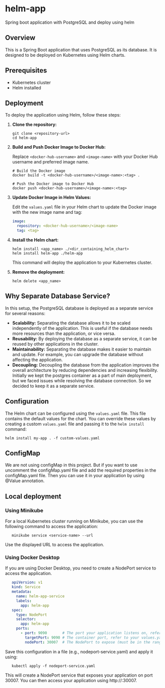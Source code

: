 # helm-app
Spring boot application with PostgreSQL and deploy using helm

## Overview

This is a Spring Boot application that uses PostgreSQL as its database. It is designed to be deployed on Kubernetes using Helm charts.

## Prerequisites

-   Kubernetes cluster
-   Helm installed

## Deployment

To deploy the application using Helm, follow these steps:

1. **Clone the repository:**

    ```shell
    git clone <repository-url>
    cd helm-app
    ```

2. **Build and Push Docker Image to Docker Hub:**

    Replace `<docker-hub-username>` and `<image-name>` with your Docker Hub username and preferred image name.

    ```shell
    # Build the Docker image
    docker build -t <docker-hub-username>/<image-name>:<tag> .

    # Push the Docker image to Docker Hub
    docker push <docker-hub-username>/<image-name>:<tag>
    ```

3. **Update Docker Image in Helm Values:**

    Edit the `values.yaml` file in your Helm chart to update the Docker image with the new image name and tag:

    ```yaml
    image:
      repository: <docker-hub-username>/<image-name>
      tag: <tag>
    ```

4. **Install the Helm chart:**

    ```shell
    helm install <app_name> ./<dir_containing_helm_chart>
    helm install helm-app ./helm-app
    ```

    This command will deploy the application to your Kubernetes cluster.

5. **Remove the deployment:**

    ```shell
    helm delete <app_name>
    ```

## Why Separate Database Service?

In this setup, the PostgreSQL database is deployed as a separate service for several reasons:

-   **Scalability:** Separating the database allows it to be scaled independently of the application. This is useful if the database needs more resources than the application, or vice versa.
-   **Reusability:** By deploying the database as a separate service, it can be reused by other applications in the cluster.
-   **Maintainability:** Separating the database makes it easier to maintain and update. For example, you can upgrade the database without affecting the application.
-   **Decoupling:** Decoupling the database from the application improves the overall architecture by reducing dependencies and increasing flexibility.
Initially we kept the postgres container as a part of main deployment, but we faced issues while resolving the database connection. So we decided to keep it as a separate service.

## Configuration

The Helm chart can be configured using the `values.yaml` file. This file contains the default values for the chart. You can override these values by creating a custom `values.yaml` file and passing it to the `helm install` command:

```shell
helm install my-app . -f custom-values.yaml
```

## ConfigMap
We are not using configMap in this project. But if you want to use uncomment the configMap.yaml file and add the required properties in the configMap.yaml file. 
Then you can use it in your application by using @Value annotation.

## Local deployment

### Using Minikube
For a local Kubernetes cluster running on Minikube, you can use the following command to access the application:
```shell
   minikube service <service-name> --url
```
Use the displayed URL to access the application.

### Using Docker Desktop
If you are using Docker Desktop, you need to create a NodePort service to access the application.
```yaml
   apiVersion: v1
   kind: Service
   metadata:
     name: helm-app-service
     labels:
       app: helm-app
   spec:
     type: NodePort
     selector:
       app: helm-app
     ports:
       - port: 9090       # The port your application listens on, refer to your application.properties
         targetPort: 9090 # The container port, refer to your values.yaml
         nodePort: 30007  # The NodePort to expose (must be in the range 30000-32767)
  ```

Save this configuration in a file (e.g., nodeport-service.yaml) and apply it using:
```shell
   kubectl apply -f nodeport-service.yaml
```
This will create a NodePort service that exposes your application on port 30007.
You can then access your application using http://<local-host>:30007.

